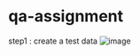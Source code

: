 # qa-assignment
step1 : create a test data ![image](https://user-images.githubusercontent.com/106878275/172048134-3fb5b80e-ee66-4a96-b0f9-72024a11c345.png)
